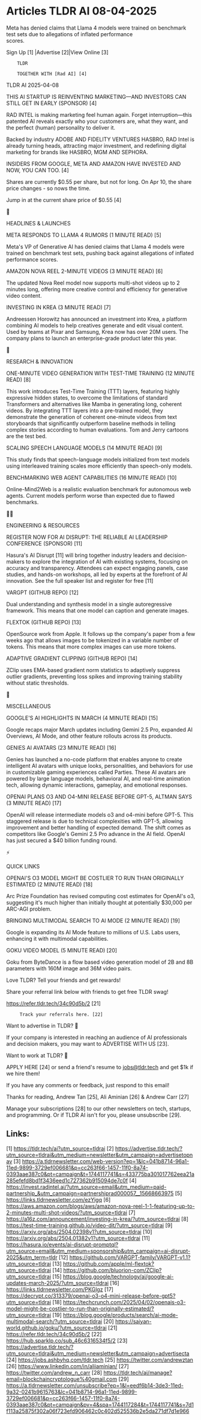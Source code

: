 # Articles TLDR AI 08-04-2025

Meta has denied claims that Llama 4 models were trained on benchmark
test sets due to allegations of inflated performance
scores. ‌ ‌ ‌ ‌ ‌ ‌ ‌ ‌ ‌ ‌ ‌ ‌ ‌ ‌ ‌ ‌ ‌ ‌ ‌ ‌ ‌ ‌ ‌ ‌ ‌ ‌  ‌ ‌ ‌ ‌ ‌ ‌ ‌ ‌ ‌ ‌ ‌ ‌ ‌ ‌ ‌ ‌ ‌ ‌ ‌ ‌ ‌ ‌ ‌ ‌ ‌ ‌ 


 Sign Up [1] |Advertise [2]|View Online [3] 

		TLDR 

		TOGETHER WITH [Rad AI] [4]

TLDR AI 2025-04-08

 THIS AI STARTUP IS REINVENTING MARKETING—AND INVESTORS CAN STILL
GET IN EARLY (SPONSOR) [4] 

 RAD INTEL is making marketing feel human again. Forget
interruption—this patented AI reveals exactly who your customers
are, what they want, and the perfect (human) personality to deliver
it.

Backed by industry ADOBE AND FIDELITY VENTURES HASBRO, RAD Intel is
already turning heads, attracting major investment, and redefining
digital marketing for brands like HASBRO, MGM AND SEPHORA.

INSIDERS FROM GOOGLE, META AND AMAZON HAVE INVESTED AND NOW, YOU CAN
TOO. [4]

Shares are currently $0.55 per share, but not for long. On Apr 10, the
share price changes - so nows the time.

Jump in at the current share price of $0.55 [4]

🚀 

HEADLINES & LAUNCHES

 META RESPONDS TO LLAMA 4 RUMORS (1 MINUTE READ) [5] 

 Meta's VP of Generative AI has denied claims that Llama 4 models were
trained on benchmark test sets, pushing back against allegations of
inflated performance scores. 

 AMAZON NOVA REEL 2-MINUTE VIDEOS (3 MINUTE READ) [6] 

 The updated Nova Reel model now supports multi-shot videos up to 2
minutes long, offering more creative control and efficiency for
generative video content. 

 INVESTING IN KREA (3 MINUTE READ) [7] 

 Andreessen Horowitz has announced an investment into Krea, a platform
combining AI models to help creatives generate and edit visual
content. Used by teams at Pixar and Samsung, Krea now has over 20M
users. The company plans to launch an enterprise-grade product later
this year. 

🧠 

RESEARCH & INNOVATION

 ONE-MINUTE VIDEO GENERATION WITH TEST-TIME TRAINING (12 MINUTE READ)
[8] 

 This work introduces Test-Time Training (TTT) layers, featuring
highly expressive hidden states, to overcome the limitations of
standard Transformers and alternatives like Mamba in generating long,
coherent videos. By integrating TTT layers into a pre-trained model,
they demonstrate the generation of coherent one-minute videos from
text storyboards that significantly outperform baseline methods in
telling complex stories according to human evaluations. Tom and Jerry
cartoons are the test bed. 

 SCALING SPEECH LANGUAGE MODELS (14 MINUTE READ) [9] 

 This study finds that speech-language models initialized from text
models using interleaved training scales more efficiently than
speech-only models. 

 BENCHMARKING WEB AGENT CAPABILITIES (16 MINUTE READ) [10] 

 Online-Mind2Web is a realistic evaluation benchmark for autonomous
web agents. Current models perform worse than expected due to flawed
benchmarks. 

🧑‍💻 

ENGINEERING & RESOURCES

 REGISTER NOW FOR AI DISRUPT: THE RELIABLE AI LEADERSHIP CONFERENCE
(SPONSOR) [11] 

 Hasura's AI Disrupt [11] will bring together industry leaders and
decision-makers to explore the integration of AI with existing
systems, focusing on accuracy and transparency. Attendees can expect
engaging panels, case studies, and hands-on workshops, all led by
experts at the forefront of AI innovation. See the full speaker list
and register for free [11] 

 VARGPT (GITHUB REPO) [12] 

 Dual understanding and synthesis model in a single autoregressive
framework. This means that one model can caption and generate images. 

 FLEXTOK (GITHUB REPO) [13] 

 OpenSource work from Apple. It follows up the company's paper from a
few weeks ago that allows images to be tokenized in a variable number
of tokens. This means that more complex images can use more tokens. 

 ADAPTIVE GRADIENT CLIPPING (GITHUB REPO) [14] 

 ZClip uses EMA-based gradient norm statistics to adaptively suppress
outlier gradients, preventing loss spikes and improving training
stability without static thresholds. 

🎁 

MISCELLANEOUS

 GOOGLE'S AI HIGHLIGHTS IN MARCH (4 MINUTE READ) [15] 

 Google recaps major March updates including Gemini 2.5 Pro, expanded
AI Overviews, AI Mode, and other feature rollouts across its products.


 GENIES AI AVATARS (23 MINUTE READ) [16] 

 Genies has launched a no-code platform that enables anyone to create
intelligent AI avatars with unique looks, personalities, and behaviors
for use in customizable gaming experiences called Parties. These AI
avatars are powered by large language models, behavioral AI, and
real-time animation tech, allowing dynamic interactions, gameplay, and
emotional responses. 

 OPENAI PLANS O3 AND O4-MINI RELEASE BEFORE GPT-5, ALTMAN SAYS (3
MINUTE READ) [17] 

 OpenAI will release intermediate models o3 and o4-mini before GPT-5.
This staggered release is due to technical complexities with GPT-5,
allowing improvement and better handling of expected demand. The shift
comes as competitors like Google's Gemini 2.5 Pro advance in the AI
field. OpenAI has just secured a $40 billion funding round. 

⚡ 

QUICK LINKS

 OPENAI'S O3 MODEL MIGHT BE COSTLIER TO RUN THAN ORIGINALLY ESTIMATED
(2 MINUTE READ) [18] 

 Arc Prize Foundation has revised computing cost estimates for
OpenAI's o3, suggesting it's much higher than initially thought at
potentially $30,000 per ARC-AGI problem. 

 BRINGING MULTIMODAL SEARCH TO AI MODE (2 MINUTE READ) [19] 

 Google is expanding its AI Mode feature to millions of U.S. Labs
users, enhancing it with multimodal capabilities. 

 GOKU VIDEO MODEL (5 MINUTE READ) [20] 

 Goku from ByteDance is a flow based video generation model of 2B and
8B parameters with 160M image and 36M video pairs. 

Love TLDR? Tell your friends and get rewards!

 Share your referral link below with friends to get free TLDR swag! 

 https://refer.tldr.tech/34c90d5b/2 [21] 

		 Track your referrals here. [22] 

Want to advertise in TLDR? 📰

 If your company is interested in reaching an audience of AI
professionals and decision makers, you may want to ADVERTISE WITH US
[23]. 

Want to work at TLDR? 💼

 APPLY HERE [24] or send a friend's resume to jobs@tldr.tech and get
$1k if we hire them! 

 If you have any comments or feedback, just respond to this email! 

Thanks for reading, 
Andrew Tan [25], Ali Aminian [26] & Andrew Carr [27] 

 Manage your subscriptions [28] to our other newsletters on tech,
startups, and programming. Or if TLDR AI isn't for you, please
unsubscribe [29]. 

 

Links:
------
[1] https://tldr.tech/ai?utm_source=tldrai
[2] https://advertise.tldr.tech/?utm_source=tldrai&utm_medium=newsletter&utm_campaign=advertisetopnav
[3] https://a.tldrnewsletter.com/web-version?ep=1&lc=041b8714-96a1-11ed-9899-3729ef006681&p=cc263f66-1457-11f0-8a74-0393aae387c0&pt=campaign&t=1744117741&s=433775ba301017762eea21a285efefd8bd1f3436eed1c727362b915094de7c0f
[4] https://invest.radintel.ai/?utm_source=email&utm_medium=paid-partnership_&utm_campaign=partnershiprad000057__15668663975
[5] https://links.tldrnewsletter.com/ezYigq
[6] https://aws.amazon.com/blogs/aws/amazon-nova-reel-1-1-featuring-up-to-2-minutes-multi-shot-videos/?utm_source=tldrai
[7] https://a16z.com/announcement/investing-in-krea/?utm_source=tldrai
[8] https://test-time-training.github.io/video-dit/?utm_source=tldrai
[9] https://arxiv.org/abs/2504.02398v1?utm_source=tldrai
[10] https://arxiv.org/abs/2504.01382v1?utm_source=tldrai
[11] https://hasura.io/events/ai-disrupt-promptql?utm_source=email&utm_medium=sponsorship&utm_campaign=ai-disrupt-2025&utm_term=tldr
[12] https://github.com/VARGPT-family/VARGPT-v1.1?utm_source=tldrai
[13] https://github.com/apple/ml-flextok?utm_source=tldrai
[14] https://github.com/bluorion-com/ZClip?utm_source=tldrai
[15] https://blog.google/technology/ai/google-ai-updates-march-2025/?utm_source=tldrai
[16] https://links.tldrnewsletter.com/PKGlgz
[17] https://decrypt.co/313379/openai-o3-o4-mini-release-before-gpt5?utm_source=tldrai
[18] https://techcrunch.com/2025/04/02/openais-o3-model-might-be-costlier-to-run-than-originally-estimated/?utm_source=tldrai
[19] https://blog.google/products/search/ai-mode-multimodal-search/?utm_source=tldrai
[20] https://saiyan-world.github.io/goku/?utm_source=tldrai
[21] https://refer.tldr.tech/34c90d5b/2
[22] https://hub.sparklp.co/sub_46c6316534f5/2
[23] https://advertise.tldr.tech/?utm_source=tldrai&utm_medium=newsletter&utm_campaign=advertisecta
[24] https://jobs.ashbyhq.com/tldr.tech
[25] https://twitter.com/andrewztan
[26] https://www.linkedin.com/in/aliiaminian/
[27] https://twitter.com/andrew_n_carr
[28] https://tldr.tech/ai/manage?email=blockchaincryptologue%40gmail.com
[29] https://a.tldrnewsletter.com/unsubscribe?ep=1&l=eedf6b14-3de3-11ed-9a32-0241b9615763&lc=041b8714-96a1-11ed-9899-3729ef006681&p=cc263f66-1457-11f0-8a74-0393aae387c0&pt=campaign&pv=4&spa=1744117284&t=1744117741&s=7d1f113a25875f302a06f723efd906462c0c402d525536b2e5da271df7d1e966